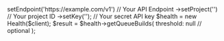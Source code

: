 <?php

use Appwrite\Client;
use Appwrite\Services\Health;

$client = (new Client())
    ->setEndpoint('https://example.com/v1') // Your API Endpoint
    ->setProject('<YOUR_PROJECT_ID>') // Your project ID
    ->setKey('<YOUR_API_KEY>'); // Your secret API key

$health = new Health($client);

$result = $health->getQueueBuilds(
    threshold: null // optional
);